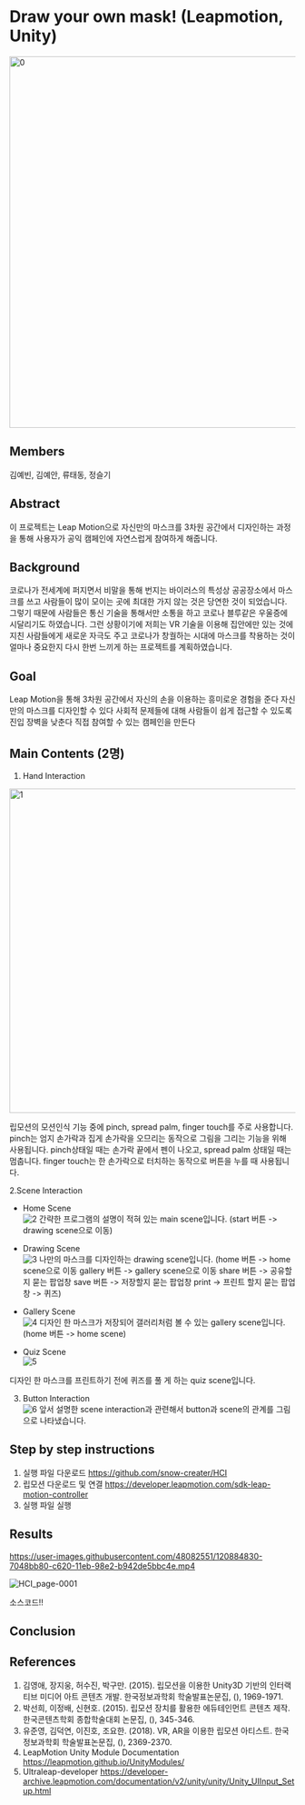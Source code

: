 # Draw your own mask! (Leapmotion, Unity) 
<img width="654" alt="0" src="https://user-images.githubusercontent.com/48082551/120884763-1b0caa00-c620-11eb-9979-cff4cad1ec6c.png">


## Members
김예빈, 김예안, 류태동, 정슬기

## Abstract
이 프로젝트는 Leap Motion으로 자신만의 마스크를 3차원 공간에서 디자인하는 과정을 통해 사용자가 공익 캠페인에 자연스럽게 참여하게 해줍니다.

## Background 
코로나가 전세계에 퍼지면서 비말을 통해 번지는 바이러스의 특성상 공공장소에서 마스크를 쓰고 사람들이 많이 모이는 곳에 최대한 가지 않는 것은 당연한 것이 되었습니다. 그렇기 때문에 사람들은 통신 기술을 통해서만 소통을 하고 코로나 블루같은 우울증에 시달리기도 하였습니다. 그런 상황이기에 저희는 VR 기술을 이용해 집안에만 있는 것에 지친 사람들에게 새로운 자극도 주고 코로나가 창궐하는 시대에 마스크를 착용하는 것이 얼마나 중요한지 다시 한번 느끼게 하는 프로젝트를 계획하였습니다.

## Goal 
Leap Motion을 통해 3차원 공간에서 자신의 손을 이용하는 흥미로운 경험을 준다
자신만의 마스크를 디자인할 수 있다
사회적 문제들에 대해 사람들이 쉽게 접근할 수 있도록 진입 장벽을 낮춘다
직접 참여할 수 있는 캠페인을 만든다

## Main Contents (2명)
1. Hand Interaction   
<img width="571" alt="1" src="https://user-images.githubusercontent.com/48082551/120884773-2c55b680-c620-11eb-9496-2ba290384c60.png">


      
립모션의 모션인식 기능 중에 pinch, spread palm, finger touch를 주로 사용합니다. pinch는 엄지 손가락과 집게 손가락을 오므리는 동작으로 그림을 그리는 기능을 위해 사용됩니다. pinch상태일 때는 손가락 끝에서 펜이 나오고, spread palm 상태일 때는 멈춥니다. finger touch는 한 손가락으로 터치하는 동작으로 버튼을 누를 때 사용됩니다.


2.Scene Interaction 

* Home Scene   
![2](https://user-images.githubusercontent.com/48082551/120884778-324b9780-c620-11eb-87ec-4c9cdcd4c9c0.png)
간략한 프로그램의 설명이 적혀 있는 main scene입니다.
 (start 버튼 -> drawing scene으로 이동) 


* Drawing Scene   
![3](https://user-images.githubusercontent.com/48082551/120884781-37a8e200-c620-11eb-8cc7-78a30b81d7b9.png)
나만의 마스크를 디자인하는 drawing scene입니다.
(home 버튼 -> home scene으로 이동
 gallery 버튼 -> gallery scene으로 이동 
share 버튼 -> 공유할지 묻는 팝업창
save 버튼 -> 저장할지 묻는 팝업창 
print -> 프린트 할지 묻는 팝업창 -> 퀴즈)  

* Gallery Scene   
![4](https://user-images.githubusercontent.com/48082551/120884789-3f688680-c620-11eb-886c-d5826ac84d61.png)
디자인 한 마스크가 저장되어 갤러리처럼 볼 수 있는 gallery scene입니다.
(home 버튼 -> home scene) 

* Quiz Scene   
![5](https://user-images.githubusercontent.com/48082551/120884793-442d3a80-c620-11eb-9273-b68e00d2d785.png)

디자인 한 마스크를 프린트하기 전에 퀴즈를 풀 게 하는 quiz scene입니다.      
   
3. Button Interaction   
![6](https://user-images.githubusercontent.com/48082551/120884805-4b544880-c620-11eb-8f91-c8323c95e992.png)
앞서 설명한 scene interaction과 관련해서 button과 scene의 관계를 그림으로 나타냈습니다.


## Step by step instructions
1.  실행 파일 다운로드 https://github.com/snow-creater/HCI
3.  립모션 다운로드 및 연결 https://developer.leapmotion.com/sdk-leap-motion-controller
4.  실행 파일 실행

## Results

https://user-images.githubusercontent.com/48082551/120884830-7048bb80-c620-11eb-98e2-b942de5bbc4e.mp4

![HCI_page-0001](https://user-images.githubusercontent.com/48082551/120884909-e9e0a980-c620-11eb-9e89-2430b7c96154.jpg)

소스코드!!

## Conclusion 


## References
1.    김영애, 장지웅, 허수진, 박구만. (2015). 립모션을 이용한 Unity3D 기반의 인터랙티브 미디어 아트 콘텐츠 개발. 한국정보과학회 학술발표논문집, (), 1969-1971.
2.    박선희, 이정배, 신현호. (2015). 립모션 장치를 활용한 에듀테인먼트 콘텐츠 제작. 한국콘텐츠학회 종합학술대회 논문집, (), 345-346.
3.    유준영, 김덕연, 이진호, 조요한. (2018). VR, AR을 이용한 립모션 아티스트. 한국정보과학회 학술발표논문집, (), 2369-2370.
4.    LeapMotion Unity Module Documentation https://leapmotion.github.io/UnityModules/
5.    Ultraleap-developer https://developer-archive.leapmotion.com/documentation/v2/unity/unity/Unity_UIInput_Setup.html

 
